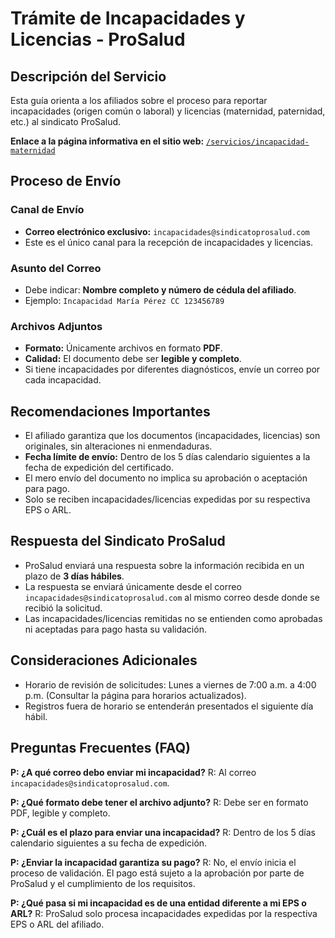 
# Trámite de Incapacidades y Licencias - ProSalud

## Descripción del Servicio
Esta guía orienta a los afiliados sobre el proceso para reportar incapacidades (origen común o laboral) y licencias (maternidad, paternidad, etc.) al sindicato ProSalud.

**Enlace a la página informativa en el sitio web:** [`/servicios/incapacidad-maternidad`](/servicios/incapacidad-maternidad)

## Proceso de Envío

### Canal de Envío
- **Correo electrónico exclusivo:** `incapacidades@sindicatoprosalud.com`
- Este es el único canal para la recepción de incapacidades y licencias.

### Asunto del Correo
- Debe indicar: **Nombre completo y número de cédula del afiliado**.
- Ejemplo: `Incapacidad María Pérez CC 123456789`

### Archivos Adjuntos
- **Formato:** Únicamente archivos en formato **PDF**.
- **Calidad:** El documento debe ser **legible y completo**.
- Si tiene incapacidades por diferentes diagnósticos, envíe un correo por cada incapacidad.

## Recomendaciones Importantes
- El afiliado garantiza que los documentos (incapacidades, licencias) son originales, sin alteraciones ni enmendaduras.
- **Fecha límite de envío:** Dentro de los 5 días calendario siguientes a la fecha de expedición del certificado.
- El mero envío del documento no implica su aprobación o aceptación para pago.
- Solo se reciben incapacidades/licencias expedidas por su respectiva EPS o ARL.

## Respuesta del Sindicato ProSalud
- ProSalud enviará una respuesta sobre la información recibida en un plazo de **3 días hábiles**.
- La respuesta se enviará únicamente desde el correo `incapacidades@sindicatoprosalud.com` al mismo correo desde donde se recibió la solicitud.
- Las incapacidades/licencias remitidas no se entienden como aprobadas ni aceptadas para pago hasta su validación.

## Consideraciones Adicionales
- Horario de revisión de solicitudes: Lunes a viernes de 7:00 a.m. a 4:00 p.m. (Consultar la página para horarios actualizados).
- Registros fuera de horario se entenderán presentados el siguiente día hábil.

## Preguntas Frecuentes (FAQ)

**P: ¿A qué correo debo enviar mi incapacidad?**
R: Al correo `incapacidades@sindicatoprosalud.com`.

**P: ¿Qué formato debe tener el archivo adjunto?**
R: Debe ser en formato PDF, legible y completo.

**P: ¿Cuál es el plazo para enviar una incapacidad?**
R: Dentro de los 5 días calendario siguientes a su fecha de expedición.

**P: ¿Enviar la incapacidad garantiza su pago?**
R: No, el envío inicia el proceso de validación. El pago está sujeto a la aprobación por parte de ProSalud y el cumplimiento de los requisitos.

**P: ¿Qué pasa si mi incapacidad es de una entidad diferente a mi EPS o ARL?**
R: ProSalud solo procesa incapacidades expedidas por la respectiva EPS o ARL del afiliado.

